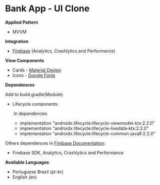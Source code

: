 # Bank App - UI Clone





**Applied Pattern**

* MVVM





**Integration**

* [Firebase](https://console.firebase.google.com/) (Analytics, Crashlytics and Performance)





**View Components**

* Cards - [Material Design](https://material.io/design) 
* Icons - [Google Fonts](https://fonts.google.com/icons)





**Dependences**

Add to build.gradle(Module):

* Lifecycle components
  
  ​	In dependences:
  
  * implementation "androidx.lifecycle:lifecycle-viewmodel-ktx:2.2.0"
  * implementation "androidx.lifecycle:lifecycle-livedata-ktx:2.2.0"
  * implementation "androidx.lifecycle:lifecycle-common-java8:2.2.0"

Others dependences in [Firebase Documentation](https://firebase.google.com/docs/):

* Firebase SDK, Analytics, Crashlytics and Performance





**Available Languages**

* Portuguese Brazil (pt-br)
* English (en)

